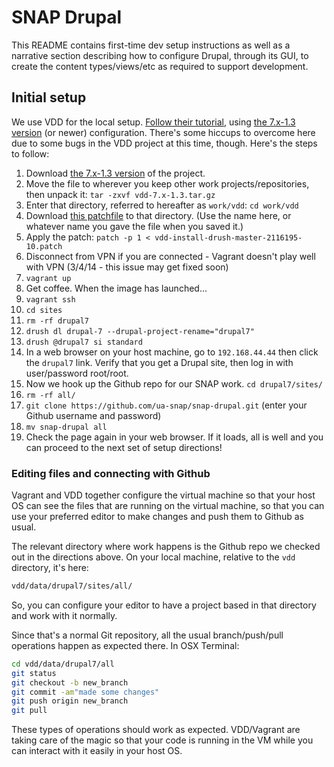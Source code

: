 # SNAP Drupal 

This README contains first-time dev setup instructions as well as a narrative section describing how to configure Drupal, through its GUI, to create the content types/views/etc as required to support development.

## Initial setup

We use VDD for the local setup.  [Follow their tutorial](https://drupal.org/node/2008792), using [the 7.x-1.3 version](http://ftp.drupal.org/files/projects/vdd-7.x-1.3.tar.gz) (or newer) configuration.  There's some hiccups to overcome here due to some bugs in the VDD project at this time, though.  Here's the steps to follow:

 1. Download [the 7.x-1.3 version](http://ftp.drupal.org/files/projects/vdd-7.x-1.3.tar.gz) of the project.
 1. Move the file to wherever you keep other work projects/repositories, then unpack it: ```tar -zxvf vdd-7.x-1.3.tar.gz```
 1. Enter that directory, referred to hereafter as ```work/vdd```: ```cd work/vdd```
 1. Download [this patchfile](https://drupal.org/files/issues/vdd-install-drush-master-2116195-10.patch) to that directory. (Use the name here, or whatever name you gave the file when you saved it.)
 1. Apply the patch: ```patch -p 1 < vdd-install-drush-master-2116195-10.patch```
 1. Disconnect from VPN if you are connected - Vagrant doesn't play well with VPN (3/4/14 - this issue may get fixed soon)
 1. ```vagrant up```
 1. Get coffee.  When the image has launched...
 1. ```vagrant ssh```
 1. ```cd sites```
 1. ```rm -rf drupal7```
 1. ```drush dl drupal-7 --drupal-project-rename="drupal7"```
 1. ```drush @drupal7 si standard```
 1. In a web browser on your host machine, go to ```192.168.44.44``` then click the ```drupal7``` link.  Verify that you get a Drupal site, then log in with user/password root/root.
 1. Now we hook up the Github repo for our SNAP work.  ```cd drupal7/sites/```
 1. ```rm -rf all/```
 1. ```git clone https://github.com/ua-snap/snap-drupal.git```  (enter your Github username and password)
 1. ```mv snap-drupal all```
 1. Check the page again in your web browser.  If it loads, all is well and you can proceed to the next set of setup directions!

### Editing files and connecting with Github

Vagrant and VDD together configure the virtual machine so that your host OS can see the files that are running on the virtual machine, so that you can use your preferred editor to make changes and push them to Github as usual.

The relevant directory where work happens is the Github repo we checked out in the directions above.  On your local machine, relative to the ```vdd``` directory, it's here:

```bash
vdd/data/drupal7/sites/all/
```

So, you can configure your editor to have a project based in that directory and work with it normally.

Since that's a normal Git repository, all the usual branch/push/pull operations happen as expected there.  In OSX Terminal:

```bash
cd vdd/data/drupal7/all
git status
git checkout -b new_branch
git commit -am"made some changes"
git push origin new_branch
git pull
```

These types of operations should work as expected.  VDD/Vagrant are taking care of the magic so that your code is running in the VM while you can interact with it easily in your host OS.
 